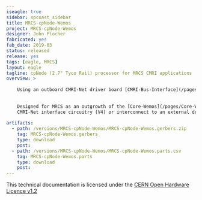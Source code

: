 ```yaml
---
iseagle: true
sidebar: spcoast_sidebar
title: MRCS-cpNode-Wemos
project: MRCS-cpNode-Wemos
designer: John Plocher
fabricated: yes
fab_date: 2019-03
status: released
release: yes
tags: [eagle, MRCS]
layout: eagle
tagline: cpNode (2.7" Tyco Rail) processor for MRCS CMRI applications
overview: >
    
    Using an outboard CMRI-Net driver board [CMRI-Bus-Interface](/pages/CMRI-Bus-Interface.html).
    
    
    Designed for MRCS as an outgrowth of the [Core-Wemos](/pages/Core-Wemos.html) project, this version includes
    CMRI-Net interface circuitry (V4) or interconnect to an external driver board (V5).
    
artifacts:
  - path: /versions/MRCS-cpNode-Wemos/MRCS-cpNode-Wemos.gerbers.zip
    tag: MRCS-cpNode-Wemos.gerbers
    type: download
    post: 
  - path: /versions/MRCS-cpNode-Wemos/MRCS-cpNode-Wemos.parts.csv
    tag: MRCS-cpNode-Wemos.parts
    type: download
    post: 
---
```



This technical documentation is licensed under the [CERN Open Hardware Licence v1.2](http://www.ohwr.org/attachments/2388/cern_ohl_v_1_2.txt)
